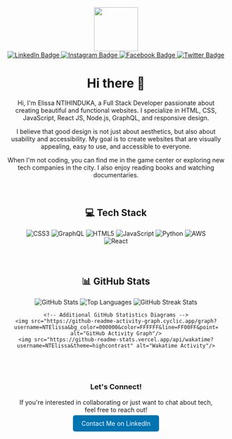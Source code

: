 <div id="header" align="center">
  <img src="https://media.giphy.com/media/M9gbBd9nbDrOTu1Mqx/giphy.gif" width="100"/>
  <div id="badges">
    <a href="https://www.linkedin.com/in/elissa-ntihinduka-282200271/">
      <img src="https://img.shields.io/badge/LinkedIn-blue?style=for-the-badge&logo=linkedin&logoColor=white" alt="LinkedIn Badge"/>
    </a>
    <a href="https://www.instagram.com/">
      <img src="https://img.shields.io/badge/Instagram-gray?style=for-the-badge&logo=instagram&logoColor=white" alt="Instagram Badge"/>
    </a>
    <a href="https://web.facebook.com/#">
      <img src="https://img.shields.io/badge/Facebook-green?style=for-the-badge&logo=facebook&logoColor=white" alt="Facebook Badge"/>
    </a>
    <a href="https://twitter.com/elissantihindu1">
      <img src="https://img.shields.io/badge/Twitter-blue?style=for-the-badge&logo=twitter&logoColor=white" alt="Twitter Badge"/>
    </a>
    <!-- Add more badges here -->
  </div>
</div>

<div id="HeaderTitile" align="center">
  <h1>Hi there 👋</h1>
</div>

<div class="text" style="text-align: center; max-width: 800px; margin: 0 auto;">
  <p>Hi, I'm Elissa NTIHINDUKA, a Full Stack Developer passionate about creating beautiful and functional websites. I specialize in HTML, CSS, JavaScript, React JS, Node.js, GraphQL, and responsive design.</p>
  <p>I believe that good design is not just about aesthetics, but also about usability and accessibility. My goal is to create websites that are visually appealing, easy to use, and accessible to everyone.</p>
  <p>When I'm not coding, you can find me in the game center or exploring new tech companies in the city. I also enjoy reading books and watching documentaries.</p>
</div>

<!-- Tech Stack Section -->
<div id="tech-stack" align="center" style="padding: 20px;">
  <h2>💻 Tech Stack</h2>
  <div>
    <img src="https://img.shields.io/badge/css3-%231572B6.svg?style=for-the-badge&logo=css3&logoColor=white" alt="CSS3"/>
    <img src="https://img.shields.io/badge/-GraphQL-E10098?style=for-the-badge&logo=graphql&logoColor=white" alt="GraphQL"/>
    <img src="https://img.shields.io/badge/html5-%23E34F26.svg?style=for-the-badge&logo=html5&logoColor=white" alt="HTML5"/>
    <img src="https://img.shields.io/badge/javascript-%23323330.svg?style=for-the-badge&logo=javascript&logoColor=%23F7DF1E" alt="JavaScript"/>
    <img src="https://img.shields.io/badge/python-3670A0?style=for-the-badge&logo=python&logoColor=ffdd54" alt="Python"/>
    <img src="https://img.shields.io/badge/AWS-%23FF9900.svg?style=for-the-badge&logo=amazon-aws&logoColor=white" alt="AWS"/>
    <img src="https://img.shields.io/badge/react-%2320232a.svg?style=for-the-badge&logo=react&logoColor=%2361DAFB" alt="React"/>
    <!-- Add more icons here -->
  </div>
</div>

<!-- GitHub Stats Section -->
<div id="github-stats" align="center" style="padding: 20px;">
  <h2>📊 GitHub Stats</h2>
  <div>
    <!-- GitHub Stats with New Diagrams -->
    <img src="https://github-readme-stats.vercel.app/api?username=NTElissa&theme=highcontrast&hide_border=false&include_all_commits=true&count_private=false" alt="GitHub Stats"/>
    <img src="https://github-readme-stats.vercel.app/api/top-langs/?username=NTElissa&theme=highcontrast&hide_border=false&include_all_commits=true&count_private=false&layout=compact" alt="Top Languages"/>
    <img src="https://github-readme-streak-stats.herokuapp.com/?user=NTElissa&theme=highcontrast&hide_border=false" alt="GitHub Streak Stats"/>

    <!-- Additional GitHub Statistics Diagrams -->
    <img src="https://github-readme-activity-graph.cyclic.app/graph?username=NTElissa&bg_color=000000&color=FFFFFF&line=FF00FF&point=FFFFFF&area=true&hide_border=true" alt="GitHub Activity Graph"/>
    <img src="https://github-readme-stats.vercel.app/api/wakatime?username=NTElissa&theme=highcontrast" alt="Wakatime Activity"/>
  </div>
</div>

<!-- Call to Action Section -->
<div id="cta" align="center" style="padding: 20px;">
  <h3>Let's Connect!</h3>
  <p>If you're interested in collaborating or just want to chat about tech, feel free to reach out!</p>
  <a href="https://www.linkedin.com/in/elissa-ntihinduka-282200271/" style="padding: 10px 20px; background-color: #0073b1; color: white; text-decoration: none; border-radius: 5px;">Contact Me on LinkedIn</a>
</div>
